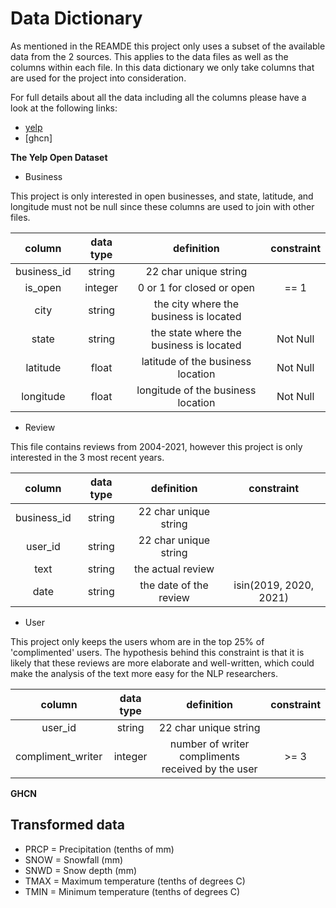 # Data Dictionary

As mentioned in the REAMDE this project only uses a subset of the available data from the 2 sources. This applies to the
data files as well as the columns within each file. In this data dictionary we only take columns that are used for the 
project into consideration. 

For full details about all the data including all the columns please have a look at the following links:
- [yelp][yelp_link]
- [ghcn]

**The Yelp Open Dataset**

- Business

This project is only interested in open businesses, and state, latitude, and longitude must not be null since these
columns are used to join with other files.

| column | data type | definition | constraint 
| :---: | :---: | :---: | :---: |   
| business_id | string |  22 char unique string 
| is_open | integer | 0 or 1 for closed or open | == 1  
| city | string | the city where the business is located | 
| state | string | the state where the business is located | Not Null 
| latitude | float | latitude of the business location | Not Null 
| longitude | float | longitude of the business location | Not Null 

- Review

This file contains reviews from 2004-2021, however this project is only interested in the 3 most recent years.

| column | data type | definition | constraint 
| :---: | :---: | :---: | :---: |   
| business_id | string |  22 char unique string 
| user_id | string | 22 char unique string   
| text | string | the actual review 
| date | string | the date of the review | isin(2019, 2020, 2021)

- User

This project only keeps the users whom are in the top 25% of 'complimented' users. The hypothesis behind this constraint
is that it is likely that these reviews are more elaborate and well-written, which could make the analysis of the text
more easy for the NLP researchers. 

| column | data type | definition | constraint 
| :---: | :---: | :---: | :---: |   
| user_id | string | 22 char unique string   
| compliment_writer | integer | number of writer compliments received by the user | \>= 3 

**GHCN**







## Transformed data

- PRCP = Precipitation (tenths of mm)
- SNOW = Snowfall (mm)
- SNWD = Snow depth (mm)
- TMAX = Maximum temperature (tenths of degrees C)
- TMIN = Minimum temperature (tenths of degrees C)


[yelp_link]: https://www.yelp.com/dataset/documentation/main